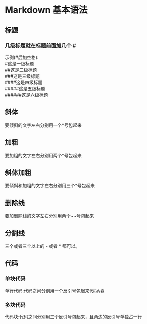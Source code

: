 # Markdown 基本语法
## 标题
### 几级标题就在标题前面加几个 # <br>
示例(#后加空格): <br>
 #这是一级标题   <br>
 ##这是二级标题  <br>
 ###这是三级标题  <br>
 ####这是四级标题  <br>
 #####这是五级标题  <br>
 ######这是六级标题 <br>
 
 ## 斜体
 要倾斜的文字左右分别用一个*号包起来 <br>
 ## 加粗
 要加粗的文字左右分别用两个*号包起来 <br>
 ## 斜体加粗
 要倾斜和加粗的文字左右分别用三个*号包起来<br>
 ## 删除线
 要加删除线的文字左右分别用两个~~号包起来 <br>
 ## 分割线
 三个或者三个以上的 - 或者 * 都可以。 <br>
 ## 代码
 ### 单块代码
 单行代码:代码之间分别用一个反引号包起来`代码内容`<br>
 ### 多块代码
 代码块:代码之间分别用三个反引号包起来，且两边的反引号单独占一行 <br>
 

